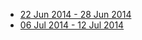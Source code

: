  - [22 Jun 2014 - 28 Jun 2014](22jun2014_28jun2014.html)
 - [06 Jul 2014 - 12 Jul 2014](06jul2014_12jul2014.html)

